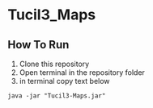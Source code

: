 # Tucil3_Maps
## How To Run
1. Clone this repository
2. Open terminal in the repository folder
3. in terminal copy text below
```
java -jar "Tucil3-Maps.jar"
```
